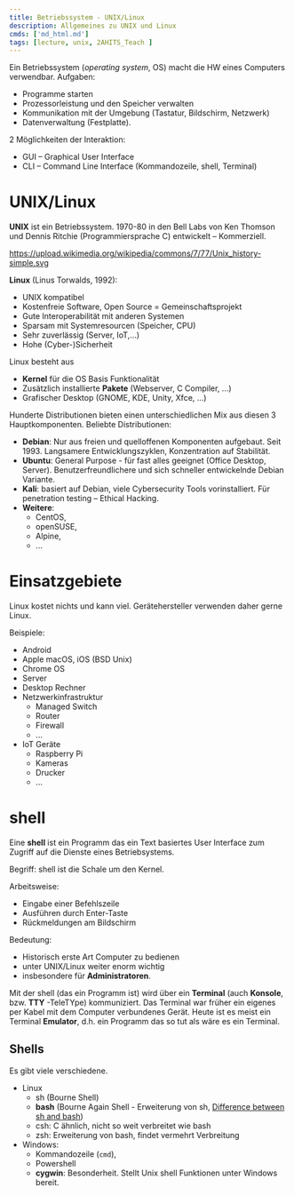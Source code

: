 ```yaml
---
title: Betriebssystem - UNIX/Linux
description: Allgemeines zu UNIX und Linux
cmds: ['md_html.md']
tags: [lecture, unix, 2AHITS_Teach ]
---
```


Ein Betriebssystem (*operating system*, OS) macht die HW eines Computers verwendbar. Aufgaben:

- Programme starten
- Prozessorleistung und den Speicher verwalten
- Kommunikation mit der Umgebung (Tastatur, Bildschirm, Netzwerk) 
-  Datenverwaltung (Festplatte).

2 Möglichkeiten der Interaktion:

- GUI – Graphical User Interface
- CLI – Command Line Interface (Kommandozeile, shell, Terminal)



# UNIX/Linux

**UNIX** ist ein Betriebssystem. 1970-80 in den Bell Labs von Ken Thomson und Dennis Ritchie (Programmiersprache C) entwickelt – Kommerziell.

https://upload.wikimedia.org/wikipedia/commons/7/77/Unix_history-simple.svg

**Linux** (Linus Torwalds, 1992):

- UNIX kompatibel
- Kostenfreie Software, Open Source = Gemeinschaftsprojekt
- Gute Interoperabilität mit anderen Systemen
- Sparsam mit Systemresourcen (Speicher, CPU)
- Sehr zuverlässig (Server, IoT,...)
- Hohe (Cyber-)Sicherheit

Linux besteht aus

- **Kernel** für die OS Basis Funktionalität
- Zusätzlich installierte **Pakete** (Webserver, C Compiler, ...)
- Grafischer Desktop (GNOME, KDE, Unity, Xfce, ...)

Hunderte Distributionen bieten einen unterschiedlichen Mix aus diesen 3 Hauptkomponenten. Beliebte Distributionen:

- **Debian**: Nur aus freien und quelloffenen Komponenten aufgebaut. Seit 1993. Langsamere Entwicklungszyklen, Konzentration auf Stabilität.
- **Ubuntu**: General Purpose - für fast alles geeignet (Office Desktop, Server). Benutzerfreundlichere und sich schneller entwickelnde Debian Variante. 
- **Kali**: basiert auf Debian, viele Cybersecurity Tools vorinstalliert. Für penetration testing – Ethical Hacking.
- **Weitere**:
  - CentOS, 
  - openSUSE, 
  - Alpine, 
  - ...



# Einsatzgebiete

Linux kostet nichts und kann viel. Gerätehersteller verwenden daher gerne Linux.

Beispiele:

- Android
- Apple macOS, iOS (BSD Unix)
- Chrome OS
- Server
- Desktop Rechner
- Netzwerkinfrastruktur
  - Managed Switch
  - Router
  - Firewall
  - ...
- IoT Geräte
  - Raspberry Pi
  - Kameras
  - Drucker
  - ...



# shell

Eine **shell** ist ein Programm das ein Text basiertes User Interface zum Zugriff auf die Dienste eines Betriebsystems.

Begriff: shell ist die Schale um den Kernel.

Arbeitsweise:

- Eingabe einer Befehlszeile
- Ausführen durch Enter-Taste
- Rückmeldungen am Bildschirm

Bedeutung:

- Historisch erste Art Computer zu bedienen
- unter UNIX/Linux weiter enorm wichtig
- insbesondere für **Administratoren**.

Mit der shell (das ein Programm ist) wird über ein **Terminal** (auch **Konsole**, bzw. **TTY** -TeleTYpe) kommuniziert. Das Terminal war früher ein eigenes per Kabel mit dem Computer verbundenes Gerät. Heute ist es meist ein Terminal **Emulator**, d.h. ein Programm das so tut als wäre es ein Terminal. 



## Shells

Es gibt viele verschiedene.

- Linux
  - sh (Bourne Shell)
  - **bash** (Bourne Again Shell - Erweiterung von sh, [Difference between sh and bash](https://stackoverflow.com/questions/5725296/difference-between-sh-and-bash))
  - csh: C ähnlich, nicht so weit verbreitet wie bash
  - zsh: Erweiterung von bash, findet vermehrt Verbreitung
- Windows: 
  - Kommandozeile (`cmd`), 
  - Powershell
  - **cygwin**: Besonderheit. Stellt Unix shell Funktionen unter Windows bereit.

